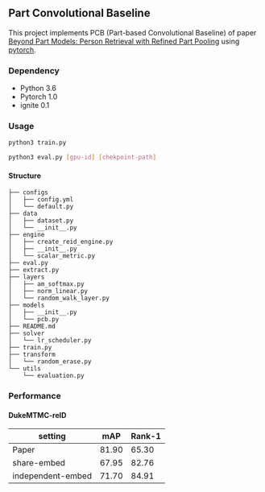 ## Part Convolutional Baseline

This project implements PCB (Part-based Convolutional Baseline) of paper [Beyond Part Models: Person Retrieval with Refined Part Pooling](https://arxiv.org/abs/1711.09349) using [pytorch](https://github.com/pytorch/pytorch).

### Dependency

* Python 3.6
* Pytorch 1.0
* ignite 0.1

### Usage

```bash
python3 train.py
```

```bash
python3 eval.py [gpu-id] [chekpoint-path] 
```



#### Structure

```
├── configs
│   ├── config.yml
│   └── default.py
├── data
│   ├── dataset.py
│   └── __init__.py
├── engine
│   ├── create_reid_engine.py
│   ├── __init__.py
│   └── scalar_metric.py
├── eval.py
├── extract.py
├── layers
│   ├── am_softmax.py
│   ├── norm_linear.py
│   └── random_walk_layer.py
├── models
│   ├── __init__.py
│   └── pcb.py
├── README.md
├── solver
│   └── lr_scheduler.py
├── train.py
├── transform
│   └── random_erase.py
└── utils
    └── evaluation.py

```



### Performance

#### DukeMTMC-reID

| setting | mAP   | Rank-1 |
| ------- | ----- | ------ |
| Paper   | 81.90 | 65.30  |
| share-embed | 67.95  | 82.76   |
| independent-embed  | 71.70 |  84.91  | 


